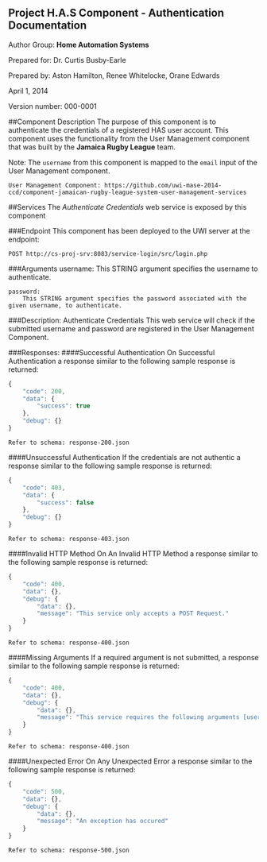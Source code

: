 Project H.A.S Component - Authentication Documentation
------------------------------------------------------------
Author Group: **Home Automation Systems**

Prepared for: Dr. Curtis Busby-Earle

Prepared by: Aston Hamilton, Renee Whitelocke, Orane Edwards

April 1, 2014

Version number: 000-0001


##Component Description
The purpose of this component is to authenticate the credentials of a registered HAS user account.
This component uses the functionality from the User Management component that was built by the **Jamaica Rugby League** team.

Note: The `username` from this component is mapped to the `email` input of the User Management component.

	User Management Component: https://github.com/uwi-mase-2014-ccd/component-jamaican-rugby-league-system-user-management-services

##Services
The _Authenticate Credentials_ web service is exposed by this component

###Endpoint
This component has been deployed to the UWI server at the endpoint: 

	POST http://cs-proj-srv:8083/service-login/src/login.php

###Arguments
	username: 
		This STRING argument specifies the username to authenticate.

	password:
		This STRING argument specifies the password associated with the given username, to authenticate.

		
	
###Description:
Authenticate Credentials
	This web service will check if the submitted username and password are registered in the User Management Component.
	
###Responses:
####Successful Authentication
On Successful Authentication a response similar to the following sample response is returned:
```javascript	
{
	"code": 200,
	"data": {
		"success": true
	},
	"debug": {}
}
```
	Refer to schema: response-200.json

####Unsuccessful Authentication
If the credentials are not authentic a response similar to the following sample response is returned:
```javascript	
{
	"code": 403,
	"data": {
		"success": false
	},
	"debug": {}
}
```
	Refer to schema: response-403.json

####Invalid HTTP Method
On An Invalid HTTP Method a response similar to the following sample response is returned:
```javascript
{
	"code": 400,
	"data": {},
	"debug": {
		"data": {},
		"message": "This service only accepts a POST Request."
	}
}
```
	Refer to schema: response-400.json
	
####Missing Arguments
If a required argument is not submitted, a response similar to the following sample response is returned:
```javascript
{
	"code": 400,
	"data": {},
	"debug": {
		"data": {},
		"message": "This service requires the following arguments [username, password]."
	}
}
```
	Refer to schema: response-400.json
	
####Unexpected Error
On Any Unexpected Error a response similar to the following sample response is returned:
```javascript
{
	"code": 500,
	"data": {},
	"debug": {
		"data": {},
		"message": "An exception has occured"
	}
}
```
	Refer to schema: response-500.json

